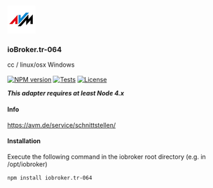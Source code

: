 ![Logo](admin/tr-064.png)

### ioBroker.tr-064 

cc / linux/osx  Windows<br>   
[![NPM version](http://img.shields.io/npm/v/iobroker.tr-064.svg)](https://www.npmjs.com/package/iobroker.tr-064)
[![Tests](http://img.shields.io/travis/soef/ioBroker.tr-064/master.svg)](https://travis-ci.org/soef/ioBroker.tr-064)
[![License](https://img.shields.io/badge/license-MIT-blue.svg?style=flat)](https://github.com/soef/iobroker.tr-064/blob/master/LICENSE)

<!--[![Build status](https://ci.appveyor.com/api/projects/status/485gflwiw7p54x7q?svg=true)](https://ci.appveyor.com/project/soef/iobroker-tr-064)-->


***This adapter requires at least Node 4.x***

#### Info

https://avm.de/service/schnittstellen/

#### Installation
Execute the following command in the iobroker root directory (e.g. in /opt/iobroker)
```
npm install iobroker.tr-064 
```

